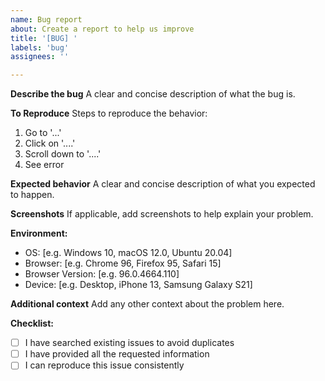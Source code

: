 ```yaml
---
name: Bug report
about: Create a report to help us improve
title: '[BUG] '
labels: 'bug'
assignees: ''

---
```


**Describe the bug**
A clear and concise description of what the bug is.

**To Reproduce**
Steps to reproduce the behavior:
1. Go to '...'
2. Click on '....'
3. Scroll down to '....'
4. See error

**Expected behavior**
A clear and concise description of what you expected to happen.

**Screenshots**
If applicable, add screenshots to help explain your problem.

**Environment:**
 - OS: [e.g. Windows 10, macOS 12.0, Ubuntu 20.04]
 - Browser: [e.g. Chrome 96, Firefox 95, Safari 15]
 - Browser Version: [e.g. 96.0.4664.110]
 - Device: [e.g. Desktop, iPhone 13, Samsung Galaxy S21]

**Additional context**
Add any other context about the problem here.

**Checklist:**
- [ ] I have searched existing issues to avoid duplicates
- [ ] I have provided all the requested information
- [ ] I can reproduce this issue consistently 